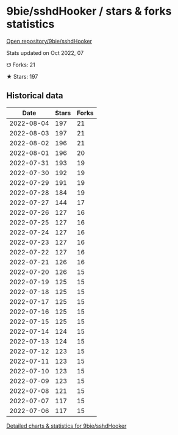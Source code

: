 # 9bie/sshdHooker / stars & forks statistics

[Open repository/9bie/sshdHooker](https://github.com/9bie/sshdHooker)

Stats updated on Oct 2022, 07

☋ Forks: 21

★ Stars: 197

## Historical data
| Date | Stars | Forks |
|------|-------|-------|
| 2022-08-04 | 197 | 21 | 
| 2022-08-03 | 197 | 21 | 
| 2022-08-02 | 196 | 21 | 
| 2022-08-01 | 196 | 20 | 
| 2022-07-31 | 193 | 19 | 
| 2022-07-30 | 192 | 19 | 
| 2022-07-29 | 191 | 19 | 
| 2022-07-28 | 184 | 19 | 
| 2022-07-27 | 144 | 17 | 
| 2022-07-26 | 127 | 16 | 
| 2022-07-25 | 127 | 16 | 
| 2022-07-24 | 127 | 16 | 
| 2022-07-23 | 127 | 16 | 
| 2022-07-22 | 127 | 16 | 
| 2022-07-21 | 126 | 16 | 
| 2022-07-20 | 126 | 15 | 
| 2022-07-19 | 125 | 15 | 
| 2022-07-18 | 125 | 15 | 
| 2022-07-17 | 125 | 15 | 
| 2022-07-16 | 125 | 15 | 
| 2022-07-15 | 125 | 15 | 
| 2022-07-14 | 124 | 15 | 
| 2022-07-13 | 124 | 15 | 
| 2022-07-12 | 123 | 15 | 
| 2022-07-11 | 123 | 15 | 
| 2022-07-10 | 123 | 15 | 
| 2022-07-09 | 123 | 15 | 
| 2022-07-08 | 121 | 15 | 
| 2022-07-07 | 117 | 15 | 
| 2022-07-06 | 117 | 15 | 


[Detailed charts & statistics for 9bie/sshdHooker](https://reviewgithub.com/rep/9bie/sshdHooker)
